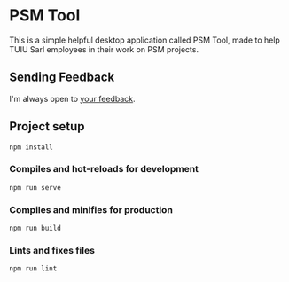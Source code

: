 # PSM Tool
This is a simple helpful desktop application called PSM Tool, made to help TUIU Sarl employees in their work on PSM projects.

## Sending Feedback

I'm always open to [your feedback](https://github.com/marwenayari/psmtool/issues).

## Project setup
```
npm install
```

### Compiles and hot-reloads for development
```
npm run serve
```

### Compiles and minifies for production
```
npm run build
```

### Lints and fixes files
```
npm run lint
```
